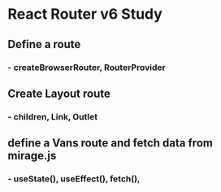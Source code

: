 # React Router v6 Study

## Define a route

### - createBrowserRouter, RouterProvider

## Create Layout route

### - children, Link, Outlet

## define a Vans route and fetch data from mirage.js

### - useState(), useEffect(), fetch(),

